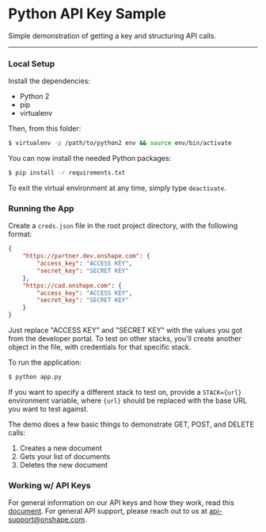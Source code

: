 # Python API Key Sample

Simple demonstration of getting a key and structuring API calls.

---

### Local Setup

Install the dependencies:

* Python 2
* pip
* virtualenv

Then, from this folder:

```sh
$ virtualenv -p /path/to/python2 env && source env/bin/activate
```

You can now install the needed Python packages:

```sh
$ pip install -r requirements.txt
```

To exit the virtual environment at any time, simply type `deactivate`.

### Running the App

Create a `creds.json` file in the root project directory, with the following format:

```json
{
    "https://partner.dev.onshape.com": {
        "access_key": "ACCESS KEY",
        "secret_key": "SECRET KEY"
    },
    "https://cad.onshape.com": {
        "access_key": "ACCESS KEY",
        "secret_key": "SECRET KEY"
    }
}
```

Just replace "ACCESS KEY" and "SECRET KEY" with the values you got from the
developer portal. To test on other stacks, you'll create another object in the file,
with credentials for that specific stack.

To run the application:

```sh
$ python app.py
```

If you want to specify a different stack to test on, provide a `STACK={url}`
environment variable, where `{url}` should be replaced with the base URL you want
to test against.

The demo does a few basic things to demonstrate GET, POST, and DELETE calls:

1. Creates a new document
2. Gets your list of documents
3. Deletes the new document

### Working w/ API Keys

For general information on our API keys and how they work, read this
[document](https://github.com/onshape/apikey/blob/master/README.md). For general
API support, please reach out to us at
[api-support@onshape.com](mailto:api-support@onshape.com).
